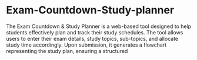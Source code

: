 # Exam-Countdown-Study-planner
The Exam Countdown &amp; Study Planner is a web-based tool designed to help students effectively plan and track their study schedules. The tool allows users to enter their exam details, study topics, sub-topics, and allocate study time accordingly. Upon submission, it generates a flowchart representing the study plan, ensuring a structured 
